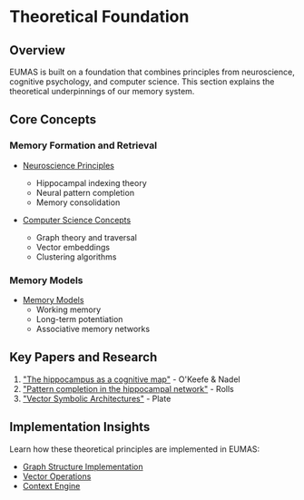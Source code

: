 # Theoretical Foundation

## Overview
EUMAS is built on a foundation that combines principles from neuroscience, cognitive psychology, and computer science. This section explains the theoretical underpinnings of our memory system.

## Core Concepts

### Memory Formation and Retrieval
- [Neuroscience Principles](neuroscience.md)
  - Hippocampal indexing theory
  - Neural pattern completion
  - Memory consolidation

- [Computer Science Concepts](computer-science.md)
  - Graph theory and traversal
  - Vector embeddings
  - Clustering algorithms

### Memory Models
- [Memory Models](memory-models.md)
  - Working memory
  - Long-term potentiation
  - Associative memory networks

## Key Papers and Research
1. ["The hippocampus as a cognitive map"](https://doi.org/10.1093/acprof:oso/9780198572060.001.0001) - O'Keefe & Nadel
2. ["Pattern completion in the hippocampal network"](https://doi.org/10.1016/j.neuron.2015.05.012) - Rolls
3. ["Vector Symbolic Architectures"](https://doi.org/10.1016/j.cogpsych.2019.101309) - Plate

## Implementation Insights
Learn how these theoretical principles are implemented in EUMAS:
- [Graph Structure Implementation](../data/graph.md)
- [Vector Operations](../data/vectors.md)
- [Context Engine](../components/context.md)

